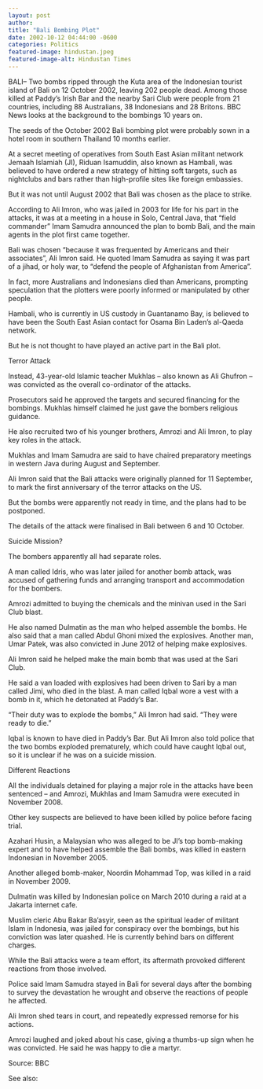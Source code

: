 ```yaml
---
layout: post
author: 
title: "Bali Bombing Plot"
date: 2002-10-12 04:44:00 -0600
categories: Politics
featured-image: hindustan.jpeg
featured-image-alt: Hindustan Times 
---
```

BALI– Two bombs ripped through the Kuta area of the Indonesian tourist island of Bali on 12 October 2002, leaving 202 people dead. Among those killed at Paddy’s Irish Bar and the nearby Sari Club were people from 21 countries, including 88 Australians, 38 Indonesians and 28 Britons. BBC News looks at the background to the bombings 10 years on.

The seeds of the October 2002 Bali bombing plot were probably sown in a hotel room in southern Thailand 10 months earlier.

<a href="https://en.wikipedia.org/wiki/2002_Bali_bombings" data-iframely-url></a>

At a secret meeting of operatives from South East Asian militant network Jemaah Islamiah (JI), Riduan Isamuddin, also known as Hambali, was believed to have ordered a new strategy of hitting soft targets, such as nightclubs and bars rather than high-profile sites like foreign embassies.

But it was not until August 2002 that Bali was chosen as the place to strike.

According to Ali Imron, who was jailed in 2003 for life for his part in the attacks, it was at a meeting in a house in Solo, Central Java, that “field commander” Imam Samudra announced the plan to bomb Bali, and the main agents in the plot first came together.

Bali was chosen “because it was frequented by Americans and their associates”, Ali Imron said. He quoted Imam Samudra as saying it was part of a jihad, or holy war, to “defend the people of Afghanistan from America”.

In fact, more Australians and Indonesians died than Americans, prompting speculation that the plotters were poorly informed or manipulated by other people.

Hambali, who is currently in US custody in Guantanamo Bay, is believed to have been the South East Asian contact for Osama Bin Laden’s al-Qaeda network.

But he is not thought to have played an active part in the Bali plot.

Terror Attack

Instead, 43-year-old Islamic teacher Mukhlas – also known as Ali Ghufron – was convicted as the overall co-ordinator of the attacks.

Prosecutors said he approved the targets and secured financing for the bombings. Mukhlas himself claimed he just gave the bombers religious guidance.

He also recruited two of his younger brothers, Amrozi and Ali Imron, to play key roles in the attack.

Mukhlas and Imam Samudra are said to have chaired preparatory meetings in western Java during August and September.

Ali Imron said that the Bali attacks were originally planned for 11 September, to mark the first anniversary of the terror attacks on the US.

But the bombs were apparently not ready in time, and the plans had to be postponed.

The details of the attack were finalised in Bali between 6 and 10 October.

Suicide Mission?

The bombers apparently all had separate roles.

A man called Idris, who was later jailed for another bomb attack, was accused of gathering funds and arranging transport and accommodation for the bombers.

Amrozi admitted to buying the chemicals and the minivan used in the Sari Club blast.

He also named Dulmatin as the man who helped assemble the bombs. He also said that a man called Abdul Ghoni mixed the explosives. Another man, Umar Patek, was also convicted in June 2012 of helping make explosives.

Ali Imron said he helped make the main bomb that was used at the Sari Club.

He said a van loaded with explosives had been driven to Sari by a man called Jimi, who died in the blast. A man called Iqbal wore a vest with a bomb in it, which he detonated at Paddy’s Bar.

“Their duty was to explode the bombs,” Ali Imron had said. “They were ready to die.”

Iqbal is known to have died in Paddy’s Bar. But Ali Imron also told police that the two bombs exploded prematurely, which could have caught Iqbal out, so it is unclear if he was on a suicide mission.

Different Reactions

All the individuals detained for playing a major role in the attacks have been sentenced – and Amrozi, Mukhlas and Imam Samudra were executed in November 2008.

Other key suspects are believed to have been killed by police before facing trial.

Azahari Husin, a Malaysian who was alleged to be JI’s top bomb-making expert and to have helped assemble the Bali bombs, was killed in eastern Indonesian in November 2005.

Another alleged bomb-maker, Noordin Mohammad Top, was killed in a raid in November 2009.

Dulmatin was killed by Indonesian police on March 2010 during a raid at a Jakarta internet cafe.

Muslim cleric Abu Bakar Ba’asyir, seen as the spiritual leader of militant Islam in Indonesia, was jailed for conspiracy over the bombings, but his conviction was later quashed. He is currently behind bars on different charges.

While the Bali attacks were a team effort, its aftermath provoked different reactions from those involved.

Police said Imam Samudra stayed in Bali for several days after the bombing to survey the devastation he wrought and observe the reactions of people he affected.

Ali Imron shed tears in court, and repeatedly expressed remorse for his actions.

Amrozi laughed and joked about his case, giving a thumbs-up sign when he was convicted. He said he was happy to die a martyr.

Source: BBC

<a href="https://www.bbc.com/news/world-asia-19881138" data-iframely-url></a>

See also: 
<a href="http://thenewworldpost.com/politics/2022/02/22/9-11-sequence.html" data-iframely-url></a>
